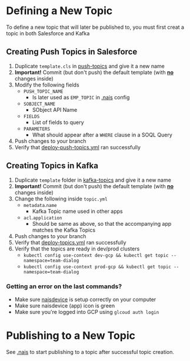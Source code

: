 # Defining a New Topic

To define a new topic that will later be published to, you must first creat a topic in both Salesforce and Kafka

## Creating Push Topics in Salesforce

1. Duplicate `template.cls` in [push-topics](/.topics/push-topics) and give it a new name
1. **Important!** Commit (but don't push) the default template (with **<ins>no</ins>** changes inside)
1. Modify the following fields
   - `PUSH_TOPIC_NAME`
     - Is later used as `EMP_TOPIC` in [.nais](/.nais) config
   - `SOBJECT_NAME`
     - SObject API Name
   - `FIELDS`
     - List of fields to query
   - `PARAMETERS`
     - What should appear after a `WHERE` clause in a SOQL Query
1. Push changes to your branch
1. Verify that [deploy-push-topics.yml](https://github.com/navikt/crm-kafka-activity/actions/workflows/deploy-push-topics.yml) ran successfully

## Creating Topics in Kafka

1. Duplicate `template` folder in [kafka-topics](/.topics/kafka-topics) and give it a new name
1. **Important!** Commit (but don't push) the default template (with **<ins>no</ins>** changes inside)
1. Change the following inside `topic.yml`
   - `metadata`.`name`
     - Kafka Topic name used in other apps
   - `acl`.`application`
     - Should be same as above, so that the accompanying app matches the Kafka Topics
1. Push changes to your branch
1. Verify that [deploy-topics.yml](https://github.com/navikt/crm-kafka-activity/actions/workflows/deploy-topics.yml) ran successfully
1. Verify that the topics are ready in dev/prod clusters
   - `kubectl config use-context dev-gcp && kubectl get topic --namespace=team-dialog`
   - `kubectl config use-context prod-gcp && kubectl get topic --namespace=team-dialog`

### Getting an error on the last commands?

- Make sure [naisdevice](https://doc.nais.io/device/install/) is setup correctly on your computer
- Make sure naisdevice (app) icon is green
- Make sure you're logged into GCP using `glcoud auth login`

# Publishing to a New Topic

See [.nais](/.nais) to start publishing to a topic after successful topic creation.

